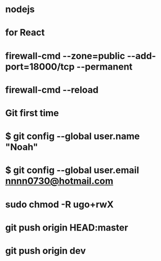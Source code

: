 # nodejs
# for React
# firewall-cmd --zone=public --add-port=18000/tcp --permanent
# firewall-cmd --reload
# Git first time
# $ git config --global user.name "Noah"
# $ git config --global user.email nnnn0730@hotmail.com
# sudo chmod -R ugo+rwX
# git push origin HEAD:master
# git push origin dev